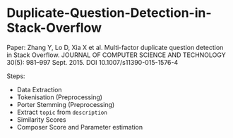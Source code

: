 # Duplicate-Question-Detection-in-Stack-Overflow
Paper: Zhang Y, Lo D, Xia X et al. Multi-factor duplicate question detection in Stack Overflow. JOURNAL OF  COMPUTER SCIENCE AND TECHNOLOGY 30(5): 981–997 Sept. 2015. DOI 10.1007/s11390-015-1576-4 

Steps:
- Data Extraction 
- Tokenisation (Preprocessing)
- Porter Stemming (Preprocessing)
- Extract ```topic``` from ```description```
- Similarity Scores
- Composer Score and Parameter estimation
